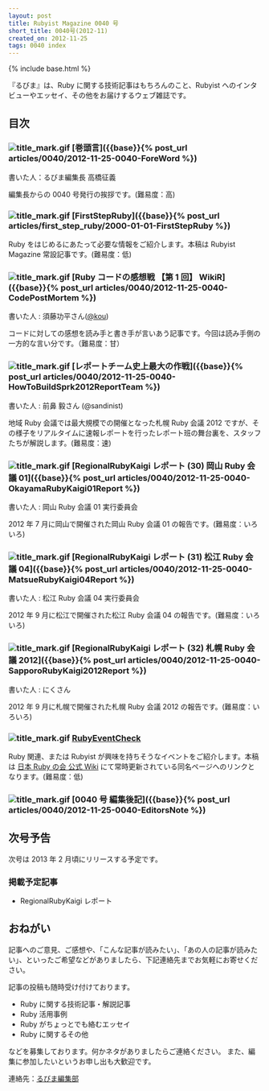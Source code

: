 ```yaml
---
layout: post
title: Rubyist Magazine 0040 号
short_title: 0040号(2012-11)
created_on: 2012-11-25
tags: 0040 index
---
```

{% include base.html %}


『るびま』は、Ruby に関する技術記事はもちろんのこと、Rubyist へのインタビューやエッセイ、その他をお届けするウェブ雑誌です。

## 目次

### ![title_mark.gif]({{base}}{{site.baseurl}}/images/title_mark.gif) [巻頭言]({{base}}{% post_url articles/0040/2012-11-25-0040-ForeWord %})

書いた人：るびま編集長 高橋征義

編集長からの 0040 号発行の挨拶です。(難易度：高)

### ![title_mark.gif]({{base}}{{site.baseurl}}/images/title_mark.gif) [FirstStepRuby]({{base}}{% post_url articles/first_step_ruby/2000-01-01-FirstStepRuby %})

Ruby をはじめるにあたって必要な情報をご紹介します。本稿は Rubyist Magazine 常設記事です。(難易度：低)

### ![title_mark.gif]({{base}}{{site.baseurl}}/images/title_mark.gif) [Ruby コードの感想戦 【第 1 回】 WikiR]({{base}}{% post_url articles/0040/2012-11-25-0040-CodePostMortem %})

書いた人 : 須藤功平さん([@kou](https://github.com/kou))

コードに対しての感想を読み手と書き手が言いあう記事です。今回は読み手側の一方的な言い分です。（難易度：甘）

### ![title_mark.gif]({{base}}{{site.baseurl}}/images/title_mark.gif) [レポートチーム史上最大の作戦]({{base}}{% post_url articles/0040/2012-11-25-0040-HowToBuildSprk2012ReportTeam %})

書いた人 : 前鼻 毅さん (@sandinist)

地域 Ruby 会議では最大規模での開催となった札幌 Ruby 会議 2012 ですが、その様子をリアルタイムに速報レポートを行ったレポート班の舞台裏を、スタッフたちが解説します。(難易度：速)

### ![title_mark.gif]({{base}}{{site.baseurl}}/images/title_mark.gif) [RegionalRubyKaigi レポート (30) 岡山 Ruby 会議 01]({{base}}{% post_url articles/0040/2012-11-25-0040-OkayamaRubyKaigi01Report %})

書いた人 : 岡山 Ruby 会議 01 実行委員会

2012 年 7 月に岡山で開催された岡山 Ruby 会議 01 の報告です。(難易度：いろいろ)

### ![title_mark.gif]({{base}}{{site.baseurl}}/images/title_mark.gif) [RegionalRubyKaigi レポート (31) 松江 Ruby 会議 04]({{base}}{% post_url articles/0040/2012-11-25-0040-MatsueRubyKaigi04Report %})

書いた人 : 松江 Ruby 会議 04 実行委員会

2012 年 9 月に松江で開催された松江 Ruby 会議 04 の報告です。(難易度：いろいろ)

### ![title_mark.gif]({{base}}{{site.baseurl}}/images/title_mark.gif) [RegionalRubyKaigi レポート (32) 札幌 Ruby 会議 2012]({{base}}{% post_url articles/0040/2012-11-25-0040-SapporoRubyKaigi2012Report %})

書いた人 : にくさん

2012 年 9 月に札幌で開催された札幌 Ruby 会議 2012 の報告です。(難易度：いろいろ)

### ![title_mark.gif]({{base}}{{site.baseurl}}/images/title_mark.gif) [RubyEventCheck](https://cosen.se/ruby-no-kai/RubyEventCheck)

Ruby 関連、または Rubyist が興味を持ちそうなイベントをご紹介します。本稿は [日本 Ruby の会 公式 Wiki](https://cosen.se/ruby-no-kai/) にて常時更新されている同名ページへのリンクとなります。(難易度：低)

### ![title_mark.gif]({{base}}{{site.baseurl}}/images/title_mark.gif) [0040 号 編集後記]({{base}}{% post_url articles/0040/2012-11-25-0040-EditorsNote %})

## 次号予告

次号は 2013 年 2 月頃にリリースする予定です。

### 掲載予定記事

* RegionalRubyKaigi レポート


## おねがい

記事へのご意見、ご感想や、「こんな記事が読みたい」、「あの人の記事が読みたい」、といったご希望などがありましたら、下記連絡先までお気軽にお寄せください。

記事の投稿も随時受け付けております。

* Ruby に関する技術記事・解説記事
* Ruby 活用事例
* Ruby がちょっとでも絡むエッセイ
* Ruby に関するその他


などを募集しております。何かネタがありましたらご連絡ください。
また、編集に参加したいというお申し出も大歓迎です。

連絡先：[るびま編集部](mailto:magazine@ruby-no-kai.org)


